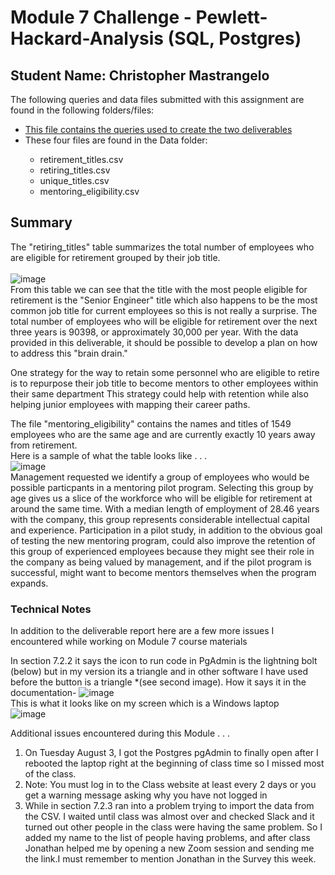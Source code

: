 # Module 7 Challenge - Pewlett-Hackard-Analysis (SQL, Postgres)
## Student Name: Christopher Mastrangelo

The following queries and data files submitted with this assignment are found in the following folders/files:
<UL><LI><A href="https://github.com/gcmastra/Pewlett-Hackard-Analysis/blob/e06cab34405b02c079313fa58319266be5d19d75/Queries/Employee_Database_Challenge.sql" target="_null">This file contains the queries used to create the two deliverables</A></LI>
  <LI>These four files are found in the Data folder: </LI>
  <UL>
  <LI>retirement_titles.csv</LI>
    <LI>retiring_titles.csv</LI>
    </LI><LI>unique_titles.csv</LI>
  <LI>mentoring_eligibility.csv
  </LI></UL></UL>
  
  ## Summary
  The "retiring_titles" table summarizes the total number of employees who are eligible for retirement grouped by their job title.   
  <br>
  ![image](https://user-images.githubusercontent.com/86205000/129491887-e784b222-ca25-4b19-8a01-c71b114138e5.png)
  <br>
  From this table we can see that the title with the most people eligible for retirement is the "Senior Engineer" title 
  which also happens to be the most common job title for current employees so this is not really a surprise. 
  The total number of employees who will be eligible for retirement over the next three years is 90398, or approximately 30,000 per year. 
  With the data provided in this deliverable, it should be possible to develop a plan on how to address this "brain drain." 
  
  One strategy for the way to retain some personnel who are eligible to retire is to repurpose their job title to become mentors to other employees
  within their same department  This strategy could help with retention while also helping junior employees with mapping their career paths.
  
  The file "mentoring_eligibility" contains the names and titles of 1549 employees who are the same age and are currently exactly 10 years away from retirement.  
  Here is a sample of what the table looks like . . . 
<br>  ![image](https://user-images.githubusercontent.com/86205000/129492658-a0802dec-0514-4ff0-bad8-b5b3273fb520.png)
 <br>
 Management requested we identify a group of employees who would be possible particpants in a mentoring pilot program.  Selecting this group by age gives us a slice of the workforce who will be eligible for retirement at around the same time.  With a median length of employment of 28.46 years with the company, this group represents considerable intellectual capital and experience.  Participation in a pilot study, in addition to the obvious goal of testing the new mentoring program, could also improve the retention of this group of experienced employees because they might see their role in the company as being valued by management, and if the pilot program is successful, might want to become mentors themselves when the program expands. 

### Technical Notes
In addition to the deliverable report here are a few more issues I encountered while working on Module 7 course materials

In section 7.2.2 it says the icon to run code in PgAdmin is the lightning bolt (below) but in my version its a triangle and in other software I have used before the button is a triangle *(see second image). How it says it in the documentation- 
![image](https://user-images.githubusercontent.com/86205000/129492186-6598cd7b-639b-4848-b9a2-8b32f06683a7.png)
 <br>This is what it looks like on my screen which is a Windows laptop<br>
 ![image](https://user-images.githubusercontent.com/86205000/129492254-24ef46de-0b18-4978-aa47-bd4f779b9164.png)

 
Additional issues encountered during this Module . . .
<ol>
<li>On Tuesday August 3, I got the Postgres pgAdmin to finally open after I rebooted the laptop right at the beginning of class time so I missed most of the class.</li>
<li>Note: You must log in to the Class website at least every 2 days or you get a warning message asking why you have not logged in </li>
<li>While in section 7.2.3 ran into a problem trying to import the data from the CSV.  I waited until class was almost over and checked Slack and it turned out other people in the class were having the same problem. So I added my name to the list of people having problems, and after class Jonathan helped me by opening a new Zoom session and sending me the link.I must remember to mention Jonathan in the Survey this week.</li>
</ol>
